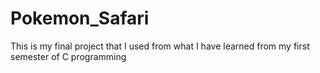 # Pokemon_Safari
This is my final project that I used from what I have learned from my first semester of C programming
